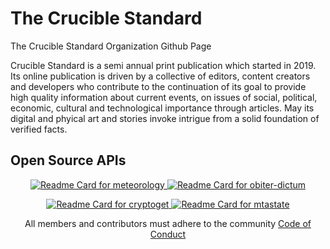 # The Crucible Standard


The Crucible Standard Organization Github Page

Crucible Standard is a semi annual print publication which started in 2019. Its online publication is driven by a collective of editors, content creators and developers who contribute to the continuation of its goal to provide high quality information about current events, on issues of social, political, economic, cultural and technological importance through articles. May its digital and phyical art and stories invoke intrigue from a solid foundation of verified facts.




## Open Source APIs

<p align="center">
  <a href="https://github.com/Crucible-Standard/meteorology"> 
    <img src="https://github-readme-stats.vercel.app/api/pin/?username=Crucible-Standard&repo=meteorology" alt="Readme Card for meteorology" />
  </a>
  <a href="https://github.com/Crucible-Standard/obiter-dictum"> 
    <img src="https://github-readme-stats.vercel.app/api/pin/?username=Crucible-Standard&repo=obiter-dictum" alt="Readme Card for obiter-dictum" />
  </a>
</p>

<p align="center">
  <a href="https://github.com/Crucible-Standard/cryptoget"> 
    <img src="https://github-readme-stats.vercel.app/api/pin/?username=Crucible-Standard&repo=cryptoget" alt="Readme Card for cryptoget" />
  </a>
  <a href="https://github.com/Crucible-Standard/mtastate"> 
    <img src="https://github-readme-stats.vercel.app/api/pin/?username=Crucible-Standard&repo=mtastate" alt="Readme Card for mtastate" />
  </a>
</p>



<p align="center">
  All members and contributors must adhere to the community <a href="https://github.com/Crucible-Standard/.github/blob/main/docs/CODE_OF_CONDUCT.md">Code of Conduct</a>
</p>

